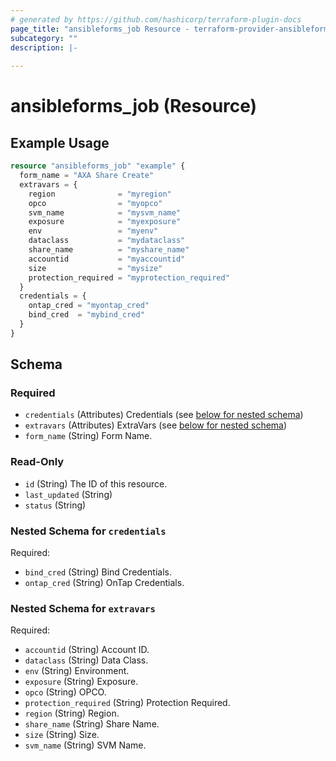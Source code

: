 ```yaml
---
# generated by https://github.com/hashicorp/terraform-plugin-docs
page_title: "ansibleforms_job Resource - terraform-provider-ansibleforms"
subcategory: ""
description: |-
  
---
```


# ansibleforms_job (Resource)



## Example Usage

```terraform
resource "ansibleforms_job" "example" {
  form_name = "AXA Share Create"
  extravars = {
    region              = "myregion"
    opco                = "myopco"
    svm_name            = "mysvm_name"
    exposure            = "myexposure"
    env                 = "myenv"
    dataclass           = "mydataclass"
    share_name          = "myshare_name"
    accountid           = "myaccountid"
    size                = "mysize"
    protection_required = "myprotection_required"
  }
  credentials = {
    ontap_cred = "myontap_cred"
    bind_cred  = "mybind_cred"
  }
}
```

<!-- schema generated by tfplugindocs -->
## Schema

### Required

- `credentials` (Attributes) Credentials (see [below for nested schema](#nestedatt--credentials))
- `extravars` (Attributes) ExtraVars (see [below for nested schema](#nestedatt--extravars))
- `form_name` (String) Form Name.

### Read-Only

- `id` (String) The ID of this resource.
- `last_updated` (String)
- `status` (String)

<a id="nestedatt--credentials"></a>
### Nested Schema for `credentials`

Required:

- `bind_cred` (String) Bind Credentials.
- `ontap_cred` (String) OnTap Credentials.


<a id="nestedatt--extravars"></a>
### Nested Schema for `extravars`

Required:

- `accountid` (String) Account ID.
- `dataclass` (String) Data Class.
- `env` (String) Environment.
- `exposure` (String) Exposure.
- `opco` (String) OPCO.
- `protection_required` (String) Protection Required.
- `region` (String) Region.
- `share_name` (String) Share Name.
- `size` (String) Size.
- `svm_name` (String) SVM Name.
